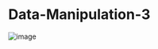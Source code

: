 # Data-Manipulation-3

![image](https://github.com/Simpy97/Data-Manipulation-3-/assets/123116251/65381853-e688-4222-a45b-95645521f8bd)
